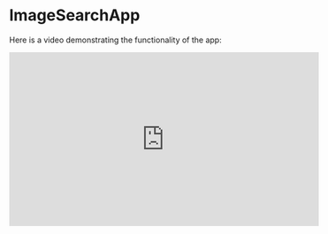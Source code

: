 # ImageSearchApp
Here is a video demonstrating the functionality of the app:

<iframe width="560" height="315" src="https://github.com/Sarthak-code360/ImageSearchApp/blob/master/video.mp4" frameborder="0" allow="accelerometer; autoplay; encrypted-media; gyroscope; picture-in-picture" allowfullscreen></iframe>

